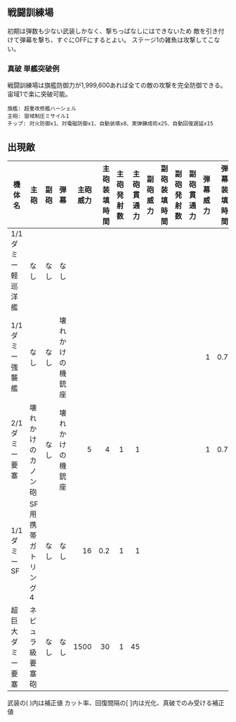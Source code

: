 ## 戦闘訓練場

初期は弾数も少ない武装しかなく、撃ちっぱなしにはできないため
敵を引き付けて弾幕を撃ち、すぐにOFFにするとよい。
ステージ1の雑魚は攻撃してこない。

### 真破 単艦突破例

戦闘訓練場は旗艦防御力が1,999,600あれば全ての敵の攻撃を完全防御できる。
宙域1で楽に突破可能。

```
旗艦: 超重改修艦ハーシェル
主砲: 宙域制圧ミサイル1
チップ: 対火防御x1、対電磁防御x1、自動装填x8、実弾錬成術x25、自動回復遅延x15
```

## 出現敵

<ul class="enemies-list"></ul>

| 機体名            | 主砲                | 副砲 | 弾幕             | 主砲威力 | 主砲装填時間 | 主砲発射数 | 主砲貫通力 | 副砲威力 | 副砲装填時間 | 副砲発射数 | 副砲貫通力 | 弾幕威力 | 弾幕装填時間 | 弾幕発射数 | 弾幕貫通力 | 機関      | 設計図         | 実弾カット | Eカット | 爆風カット | 回避率 | 爆風回避率 | 回復間隔   |   装甲 | 速度 | 対火災力 | 対電磁力 | 資金 | 功績値 | 救出人数 | 登場ステージ      |
|-------------------|---------------------|------|------------------|---------:|-------------:|-----------:|-----------:|---------:|-------------:|-----------:|-----------:|---------:|-------------:|-----------:|-----------:|-----------|----------------|-----------:|--------:|-----------:|-------:|-----------:|------------|-------:|-----:|---------:|---------:|-----:|-------:|---------:|-------------------|
| 1/1ダミー軽巡洋艦 | なし                | なし | なし             |          |              |            |            |          |              |            |            |          |              |            |            | 軽燃料炉A | ダミー隕石     |    0%[60%] | 0%[60%] |         0% |     0% |         0% | なし[30秒] |      1 | 0.70 |        1 |        1 |    1 |      1 |       -1 | 1、2              |
| 1/1ダミー強襲艦   | なし                | なし | 壊れかけの機銃座 |          |              |            |            |          |              |            |            |        1 |          0.7 |          1 |          1 | 軽燃料炉A | ダミー戦艦     |    0%[60%] | 0%[60%] |         0% |     0% |         0% | なし[30秒] |      3 | 0.60 |        1 |        1 |    1 |      1 |       -1 | 1ボス、2          |
| 2/1ダミー要塞     | 壊れかけのカノン砲  | なし | 壊れかけの機銃座 |        5 |            4 |          1 |          1 |          |              |            |            |        1 |          0.7 |          1 |          1 | 軽燃料炉B | 試作宇宙戦艦改 |    0%[60%] | 0%[60%] |         0% |     0% |         0% | なし[30秒] |    100 | 0.30 |        1 |        1 |    1 |      1 |       -1 | 2ボス             |
| 1/1ダミーSF       | SF用携帯ガトリング4 | なし | なし             |       16 |          0.2 |          1 |          1 |          |              |            |            |          |              |            |            | 軽燃料炉A | ダミーSF       |    0%[60%] | 0%[60%] |         0% |     0% |         0% | なし[30秒] |      1 | 3.20 |        1 |        1 |    1 |      1 |       -1 | 2裏ボス(覚醒以下) |
| 超巨大ダミー要塞  | ネビュラ級要塞砲    | なし | なし             |     1500 |           30 |          1 |         45 |          |              |            |            |          |              |            |            | 軽燃料炉A | ダミー要塞     |    0%[60%] | 0%[60%] |         0% |     0% |         0% | なし[30秒] | 100000 | 0.10 |        1 |        1 |    1 |      1 |       -1 | 2裏ボス(光化以上) |

武装の( )内は補正値
カット率、回復間隔の[ ]内は光化、真破でのみ受ける補正値
